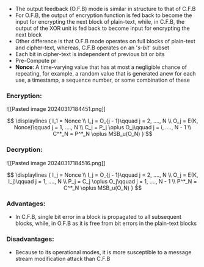 - The output feedback (O.F.B) mode is similar in structure to that of C.F.B
- For O.F.B, the output of encryption function is fed back to become the input for encrypting the next block of plain-text, while, in C.F.B, the output of the XOR unit is fed back to become input for encrypting the next block
- Other difference is that O.F.B mode operates on full blocks of plain-text and cipher-text, whereas, C.F.B operates on an '*s-bit*' subset
- Each bit in cipher-text is independent of previous bit or bits
- Pre-Compute pr 
- **Nonce**: A time-varying value that has at most a negligible chance of repeating, for example, a random value that is generated anew for each use, a timestamp, a sequence number, or some combination of these

### **Encryption**:

![[Pasted image 20240317184451.png]]

$$
\displaylines {
I_1 = Nonce \\
I_j = O_{j - 1}\qquad j = 2, ...., N \\
O_j = E(K, Nonce)\qquad j = 1, ...., N \\
C_j = P_j \oplus O_j\qquad j = i, ...., N - 1 \\
C^*_N = P^*_N \oplus MSB_u(O_N)
}
$$

### **Decryption**:

![[Pasted image 20240317184516.png]]

$$
\displaylines {
I_j = Nonce \\
I_j = O_{j - 1}\qquad j = 2, ...., N \\
O_j = E(K, I_j)\qquad j = 1, ...., N \\
P_j = C_j \oplus O_j\qquad j = 1, ...., N - 1 \\
P^*_N = C^*_N \oplus MSB_u(O_N)
}
$$

### **Advantages**:
- In C.F.B, single bit error in a block is propagated to all subsequent blocks, while, in O.F.B as it is free from bit errors in the plain-text blocks

### **Disadvantages**:
- Because to its operational modes, it is more susceptible to a message stream modification attack than C.F.B

